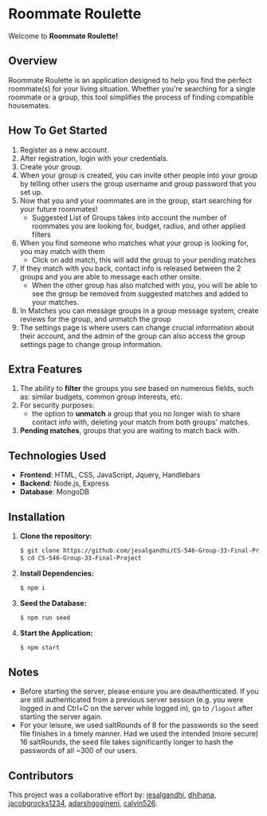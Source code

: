 # Roommate Roulette

Welcome to **Roommate Roulette!** 

## Overview

Roommate Roulette is an application designed to help you find the perfect roommate(s) for your living situation. Whether you're searching for a single roommate or a group, this tool simplifies the process of finding compatible housemates.

## How To Get Started
1. Register as a new account.
2. After registration, login with your credentials.
3. Create your group.
4. When your group is created, you can invite other people into your group by telling other users the group username and group password that you set up.
5. Now that you and your roommates are in the group, start searching for your future roommates!
   - Suggested List of Groups takes into account the number of roommates you are looking for, budget, radius, and other applied filters
6. When you find someone who matches what your group is looking for, you may match with them
   - Click on add match, this will add the group to your pending matches 
7. If they match with you back, contact info is released between the 2 groups and you are able to message each other onsite.
   - When the other group has also matched with you, you will be able to see the group be removed from suggested matches and added to your matches.
8. In Matches you can message groups in a group message system, create reviews for the group, and unmatch the group
9. The settings page is where users can change crucial information about their account, and the admin of the group can also access the group settings page to change group information.

## Extra Features
 1. The ability to **filter** the groups you see based on numerous fields, such as: similar budgets, common group interests, etc.
 2. For security purposes:
      -  the option to **unmatch** a group that you no longer wish to share contact info with, deleting your match from both groups' matches.
 3. **Pending matches**, groups that you are waiting to match back with.

## Technologies Used

- **Frontend**: HTML, CSS, JavaScript, Jquery, Handlebars
- **Backend**: Node.js, Express
- **Database**: MongoDB

## Installation

1. **Clone the repository:**

   ```bash
   $ git clone https://github.com/jesalgandhi/CS-546-Group-33-Final-Project
   $ cd CS-546-Group-33-Final-Project
   ```

2. **Install Dependencies:**

   ```bash
   $ npm i
   ```

3. **Seed the Database:**

   ```bash
   $ npm run seed
   ```

4. **Start the Application:**

   ```bash
   $ npm start
   ```

## Notes
- Before starting the server, please ensure you are deauthenticated. If you are still authenticated from a previous server session (e.g. you were logged in and Ctrl+C on the server while logged in), go to `/logout` after starting the server again.
- For your leisure, we used saltRounds of 8 for the passwords so the seed file finishes in a timely manner. Had we used the intended (more secure) 16 saltRounds, the seed file takes significantly longer to hash the passwords of all ~300 of our users.


## Contributors
This project was a collaborative effort by: 
<a href="https://github.com/jesalgandhi">jesalgandhi</a>, <a href="https://github.com/dhihana">dhihana</a>, <a href="https://github.com/jacobgrocks1234">jacobgrocks1234</a>, <a href="https://github.com/adarshgogineni">adarshgogineni</a>, <a href="https://github.com/calvin526">calvin526</a>.
